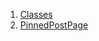 

1. [Classes](file-___home_harshil_Desktop_open-source_palisadoes_talawa_lib_views_after_auth_screens_feed_pinned_post_page/#classes)
2. [PinnedPostPage](file-___home_harshil_Desktop_open-source_palisadoes_talawa_lib_views_after_auth_screens_feed_pinned_post_page/PinnedPostPage-class.html)
